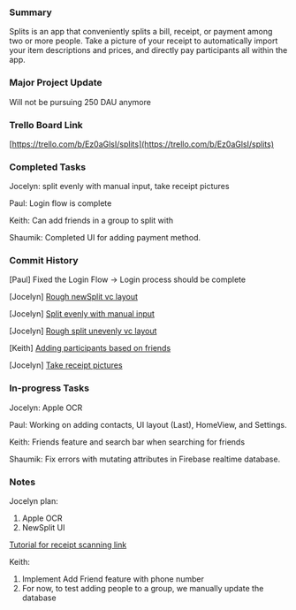 ### Summary

Splits is an app that conveniently splits a bill, receipt, or payment among two or more people. Take a picture of your receipt to automatically import your item descriptions and prices, and directly pay participants all within the app.

### Major Project Update
Will not be pursuing 250 DAU anymore


### Trello Board Link

[https://trello.com/b/Ez0aGlsI/splits](https://trello.com/b/Ez0aGlsI/splits)


### Completed Tasks
Jocelyn: 
  split evenly with manual input,
  take receipt pictures

Paul: Login flow is complete

Keith: Can add friends in a group to split with

Shaumik: Completed UI for adding payment method.


### Commit History
[Paul] Fixed the Login Flow -> Login process should be complete

[Jocelyn] [Rough newSplit vc layout](https://github.com/ECS189E/project-w21-splits/tree/cd46710246286602f4b1597eba23a75794a2cf95)

[Jocelyn] [Split evenly with manual input](https://github.com/ECS189E/project-w21-splits/tree/24db720366fb8ad7e6bec647971e64183c128c5b)

[Jocelyn] [Rough split unevenly vc layout](https://github.com/ECS189E/project-w21-splits/tree/bcb57c550c27bea7fb46a2f7deaa2fef4045ab90)

[Keith] [Adding participants based on friends](https://github.com/ECS189E/project-w21-splits/commit/48faf2c96b7287972686f0ec3036bd881a0be4ba)

[Jocelyn] [Take receipt pictures](https://github.com/ECS189E/project-w21-splits/tree/4bde7bf5ba141af8de29cf0a734a3f7e7796dc5f)


### In-progress Tasks
Jocelyn: Apple OCR

Paul: Working on adding contacts, UI layout (Last), HomeView, and Settings.

Keith: Friends feature and search bar when searching for friends

Shaumik: Fix errors with mutating attributes in Firebase realtime database.

### Notes
Jocelyn plan:
1. Apple OCR
2. NewSplit UI

[Tutorial for receipt scanning link](https://makeapppie.com/2014/12/04/swift-swift-using-the-uiimagepickercontroller-for-a-camera-and-photo-library/)

Keith:
1. Implement Add Friend feature with phone number 
2. For now, to test adding people to a group, we manually update the database

